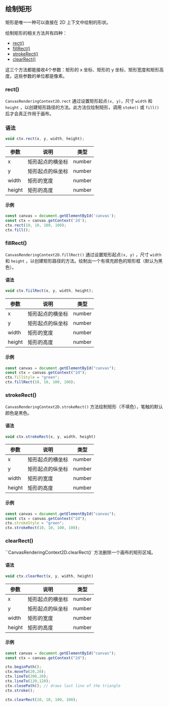 ## 绘制矩形

矩形是唯一一种可以直接在 2D 上下文中绘制的形状。

绘制矩形的相关方法共有四种：

- [rect()](#rect)
- [fillRect()](#fillRect)
- [strokeRect()](#strokeRect)
- [clearRect()](#clearRect)

这三个方法都能接收4个参数：矩形的 x 坐标、矩形的 y 坐标、矩形宽度和矩形高度。这些参数的单位都是像素。

### rect()

`CanvasRenderingContext2D.rect` 通过设置矩形起点`(x, y)`，尺寸 `width` 和 `height` ，以创建矩形路径的方法。此方法仅绘制矩形，调用 `stoke()` 或 `fill()` 后才会真正作用于画布。

### 语法

```js
void ctx.rect(x, y, width, height);
```

| 参数   | 说明             | 类型   |
| ------ | ---------------- | ------ |
| x      | 矩形起点的横坐标 | number |
| y      | 矩形起点的纵坐标 | number |
| width  | 矩形的宽度       | number |
| height | 矩形的高度       | number |

#### 示例

```js
const canvas = document.getElementById('canvas');
const ctx = canvas.getContext('2d');
ctx.rect(10, 10, 100, 100);
ctx.fill();
```

### fillRect()

`CanvasRenderingContext2D.fillRect()` 通过设置矩形起点`(x, y)` ，尺寸 `width` 和 `height` ，以创建矩形路径的方法。绘制出一个有填充颜色的矩形框（默认为黑色）。

#### 语法

```js
void ctx.fiilRect(x, y, width, height);
```

| 参数   | 说明             | 类型   |
| ------ | ---------------- | ------ |
| x      | 矩形起点的横坐标 | number |
| y      | 矩形起点的纵坐标 | number |
| width  | 矩形的宽度       | number |
| height | 矩形的高度       | number |

#### 示例

```js
const canvas = document.getElementById("canvas");
const ctx = canvas.getContext("2d");
ctx.fillStyle = "green";
ctx.fillRect(10, 10, 100, 100);
```

### strokeRect()

`CanvasRenderingContext2D.strokeRect()` 方法绘制矩形（不填色），笔触的默认颜色是黑色。

#### 语法

```js
void ctx.strokeRect(x, y, width, height)
```

| 参数   | 说明             | 类型   |
| ------ | ---------------- | ------ |
| x      | 矩形起点的横坐标 | number |
| y      | 矩形起点的纵坐标 | number |
| width  | 矩形的宽度       | number |
| height | 矩形的高度       | number |

#### 示例

```js
const canvas = document.getElementById("canvas");
const ctx = canvas.getContext("2d");
ctx.strokeStyle = "green";
ctx.strokeRect(10, 10, 100, 100);
```

### clearRect()

``CanvasRenderingContext2D.clearRect()` 方法删除一个画布的矩形区域。

#### 语法

```js
void ctx.clearRect(x, y, width, height)
```

| 参数   | 说明             | 类型   |
| ------ | ---------------- | ------ |
| x      | 矩形起点的横坐标 | number |
| y      | 矩形起点的纵坐标 | number |
| width  | 矩形的宽度       | number |
| height | 矩形的高度       | number |

#### 示例

```js
const canvas = document.getElementById("canvas");
const ctx = canvas.getContext("2d");

ctx.beginPath();
ctx.moveTo(20,20);
ctx.lineTo(200,20);
ctx.lineTo(120,120);
ctx.closePath(); // draws last line of the triangle
ctx.stroke();

ctx.clearRect(10, 10, 100, 100);
```


